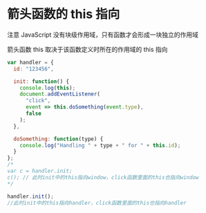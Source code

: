 # 箭头函数的 this 指向

注意 JavaScript 没有块级作用域，只有函数才会形成一块独立的作用域

箭头函数 this 取决于该函数定义时所在的作用域的 this 指向

```js
var handler = {
  id: "123456",

  init: function() {
    console.log(this);
    document.addEventListener(
      "click",
      event => this.doSomething(event.type),
      false
    );
  },

  doSomething: function(type) {
    console.log("Handling " + type + " for " + this.id);
  }
};
/*
var c = handler.init;
c(); // 此时init中的this指向window，click函数里面的this也指向window
*/

handler.init();
//此时init中的this指向handler，click函数里面的this也指向handler
```

